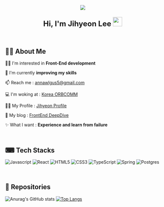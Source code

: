 <div>
  <div align=center>
    <img src="https://capsule-render.vercel.app/api?type=waving&height=300&text=JihyeonLee&fontAlign=50&fontAlignY=40&color=gradient&customColorList=0,9" /> 
  </div>

  <h3 align="center"><font size="5">Hi, I'm Jihyeon Lee <img src="https://raw.githubusercontent.com/MartinHeinz/MartinHeinz/master/wave.gif" width="30px"></font></h3><br/>


  ## 🙋‍♂️ About Me
  🏋️‍♀️ I'm interested in **Front-End development**
  
  🌱 I'm currently **improving my skills**
  
  📫 Reach me : annawlgus5@gmail.com

  💻 I'm woking at : [Korea ORBCOMM](http://www.orbcomm.co.kr/)

  👩‍💻 My Profile : [Jihyeon Profile](https://woolly-taxicab-b77.notion.site/Jihyeon-Lee-6457617d413640a1a41f06070fcde841?pvs=4)

  📗 My blog : [FrontEnd DeepDive](https://journey1019.tistory.com/)

  ✨ What I want : **Experience and learn from failure**

  
  

  <!--[![Gmail Badge](https://img.shields.io/badge/Gmail-D14836?style=flat&logo=Gmail&logoColor=white)](mailto:annawlgus5@gmail.com)

  [![Tistory Badge](https://img.shields.io/badge/Tech%20Blog-FF5A5F?style=flat&logo=Tistory&logoColor=white)](https://shakehyeon.tistory.com/)
  [![Notion Badge](https://img.shields.io/badge/Development%20Log-E9568E?style=flat&logo=Notion&logoColor=white)](https://woolly-taxicab-b77.notion.site/Jihyeon-Lee-6457617d413640a1a41f06070fcde841?pvs=4)
  [![Portfolio Badge](https://img.shields.io/badge/Portfolio-EF2D5E?style=flat&logoColor=white)]()
  ![Github Badge](https://img.shields.io/badge/Github-181717?style=flat&logo=Github&logoColor=white)-->

<br/>

## ⌨ Tech Stacks

![Javascript](https://img.shields.io/badge/Javascript-F7DF1E?style=flat&logo=javascript&logoColor=white)
![React](https://img.shields.io/badge/react-%2320232a.svg?style=flat&logo=react&logoColor=%2361DAFB)
![HTML5](https://img.shields.io/badge/html5-%23E34F26.svg?style=flat&logo=html5&logoColor=white)
![CSS3](https://img.shields.io/badge/css3-%231572B6.svg?style=flat&logo=css3&logoColor=white)
![TypeScript](https://img.shields.io/badge/typescript-%23007ACC.svg?style=flat&logo=typescript&logoColor=white)
![Spring](https://img.shields.io/badge/spring-%236DB33F.svg?style=flat&logo=spring&logoColor=white)
![Postgres](https://img.shields.io/badge/postgres-%23316192.svg?style=flat&logo=postgresql&logoColor=white)


<!--![Javascript](https://img.shields.io/badge/Javascript-F7DF1E?style=flat&logo=javascript&logoColor=white)
![HTML5](https://img.shields.io/badge/html5-%23E34F26.svg?style=for-the-badge&logo=html5&logoColor=white)
![CSS3](https://img.shields.io/badge/css3-%231572B6.svg?style=for-the-badge&logo=css3&logoColor=white)
![React](https://img.shields.io/badge/react-%2320232a.svg?style=for-the-badge&logo=react&logoColor=%2361DAFB)
![Redux](https://img.shields.io/badge/redux-%23593d88.svg?style=for-the-badge&logo=redux&logoColor=white)
![NodeJS](https://img.shields.io/badge/node.js-6DA55F?style=for-the-badge&logo=node.js&logoColor=white)
![C](https://img.shields.io/badge/c-%2300599C.svg?style=for-the-badge&logo=c&logoColor=white)
![Python](https://img.shields.io/badge/python-3670A0?style=for-the-badge&logo=python&logoColor=ffdd54)
![NPM](https://img.shields.io/badge/NPM-%23CB3837.svg?style=for-the-badge&logo=npm&logoColor=white)
![jQuery](https://img.shields.io/badge/jquery-%230769AD.svg?style=for-the-badge&logo=jquery&logoColor=white)
![TailwindCSS](https://img.shields.io/badge/tailwindcss-%2338B2AC.svg?style=for-the-badge&logo=tailwind-css&logoColor=white)
![MUI](https://img.shields.io/badge/MUI-%230081CB.svg?style=for-the-badge&logo=mui&logoColor=white)
![Chart.js](https://img.shields.io/badge/chart.js-F5788D.svg?style=for-the-badge&logo=chart.js&logoColor=white)
![Anaconda](https://img.shields.io/badge/Anaconda-%2344A833.svg?style=flat&logo=anaconda&logoColor=white)
![OpenCV](https://img.shields.io/badge/opencv-%23white.svg?style=for-the-badge&logo=opencv&logoColor=white)
![Spring](https://img.shields.io/badge/spring-%236DB33F.svg?style=for-the-badge&logo=spring&logoColor=white)
![Django](https://img.shields.io/badge/django-%23092E20.svg?style=for-the-badge&logo=django&logoColor=white)
![Unity](https://img.shields.io/badge/unity-%23000000.svg?style=for-the-badge&logo=unity&logoColor=white)
![nVIDIA](https://img.shields.io/badge/nVIDIA-%2376B900.svg?style=for-the-badge&logo=nVIDIA&logoColor=white)
![MariaDB](https://img.shields.io/badge/MariaDB-003545?style=flat&logo=mariadb&logoColor=white)
![Postgres](https://img.shields.io/badge/postgres-%23316192.svg?style=flat&logo=postgresql&logoColor=white)-->



<!--**Language**
<img src="https://img.shields.io/badge/JavaScript-F7DF1E?style=flat&logo=JavaScript&logoColor=white"/> 

**Frame work**
![React Badge](https://img.shields.io/badge/React-61DAFB?style=flat&logo=React&logoColor=white) 
![Node.js Badge](https://img.shields.io/badge/Node.js-339933?style=flat&logo=Node.js&logoColor=white) 
![Express Badge](https://img.shields.io/badge/Express-000000?style=flat&logo=Express&logoColor=white) 
![Django Badge](https://img.shields.io/badge/Django-092E20?style=flat&logo=Django&logoColor=white)

**ETC**
<img src="https://img.shields.io/badge/GitHub-181717?style=flat-square&logo=GitHub&logoColor=white"/> 
<img src="https://img.shields.io/badge/Notion-000000?style=flat&logo=Notion&logoColor=white"/> 
<img src="https://img.shields.io/badge/Jenkins-D24939?style=flat&logo=Jenkins&logoColor=white"/> 
<img src="https://img.shields.io/badge/Slack-4A154B?style=flat&logo=Slack&logoColor=white"/>

**Development Tool**
<img src="https://img.shields.io/badge/IntelliJ IDEA-000000?style=flat-square&logo=IntelliJIDEA&logoColor=white"/> 
<img src="https://img.shields.io/badge/Visual Studio Code-007ACC?style=flat-square&logo=VisualStudioCode&logoColor=white"/>

**Studying**
<img src="https://img.shields.io/badge/Python-3776AB?style=flat&logo=Python&logoColor=white"/>

**DataBase**
![MariaDB](https://img.shields.io/badge/MariaDB-003545?style=for-the-badge&logo=mariadb&logoColor=white)

<img src="https://img.shields.io/badge/HTML-E34F26?style=flat&logo=HTML5&logoColor=white"/> 
<img src="https://img.shields.io/badge/CSS-1572B6?style=flat&logo=CSS3&logoColor=white"/> 
<img src="https://img.shields.io/badge/React-61DAFB?style=flat&logo=React&logoColor=white"/> 
<img src="https://img.shields.io/badge/Redux-764ABC?style=flat&logo=Redux&logoColor=white"/> 
<img src="https://img.shields.io/badge/StyledComponents-DB7093?style=flat&logo=styledComponents&logoColor=white"/> 
<img src="https://img.shields.io/badge/SASS-CC6699?style=flat&logo=SASS&logoColor=white"/>-->


<br/>


## 💾 Repositories
![Anurag's GitHub stats](https://github-readme-stats.vercel.app/api?username=rhctmxk&show_icons=true&theme=onedark)
[![Top Langs](https://github-readme-stats.vercel.app/api/top-langs/?username=rhctmxk&layout=compact&theme=date_night)](https://github.com/anuraghazra/github-readme-stats)


  
<!--<a href="버튼을 눌렀을 때 이동할 링크" target="_blank"><img src="https://img.shields.io/badge/Instagram-E4405F?style=for-the-badge&logo=Instagram&logoColor=white"/></a>-->

<!--![Anurag's GitHub stats](https://github-readme-stats.vercel.app/api?username=rhctmxk&show_icons=true&theme=onedark)
![Anurag's GitHub stats](https://github-readme-stats.vercel.app/api?username=rhctmxk&show_icons=true&theme=shadow_red)-->

<!--[![Top Langs](https://github-readme-stats.vercel.app/api/top-langs/?username=rhctmxk&layout=compact&theme=onedark)](https://github.com/anuraghazra/github-readme-stats)
[![Top Langs](https://github-readme-stats.vercel.app/api/top-langs/?username=rhctmxk&layout=compact&theme=date_night)](https://github.com/anuraghazra/github-readme-stats)
[![Top Langs](https://github-readme-stats.vercel.app/api/top-langs/?username=rhctmxk&layout=compact&theme=calm_pink)](https://github.com/anuraghazra/github-readme-stats)
[![Top Langs](https://github-readme-stats.vercel.app/api/top-langs/?username=rhctmxk&layout=compact&theme=shadow_reed)](https://github.com/anuraghazra/github-readme-stats)-->



</div>



